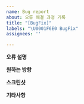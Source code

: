 ```yaml
---
name: Bug report
about: 오류 해결 과정 기록
title: "[BugFix]"
labels: "\U0001F6E0️ BugFix"
assignees: ''

---
```


**오류 설명**
</br>

**원하는 방향**
</br>

**스크린샷**
</br>

**기타사항**
</br>
